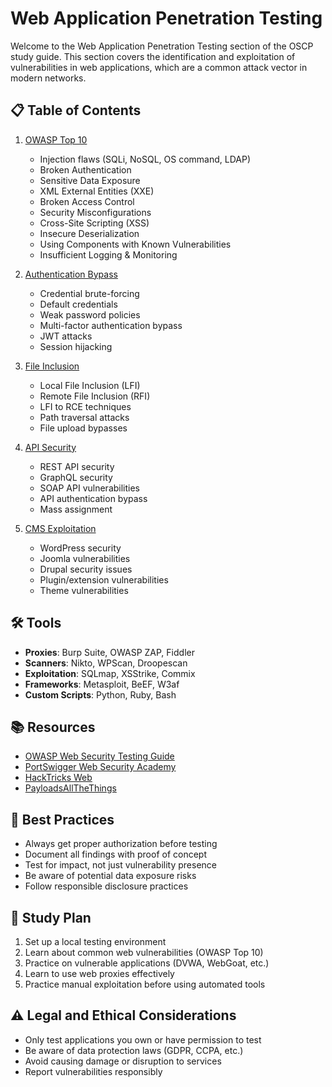 # Web Application Penetration Testing

Welcome to the Web Application Penetration Testing section of the OSCP study guide. This section covers the identification and exploitation of vulnerabilities in web applications, which are a common attack vector in modern networks.

## 📋 Table of Contents

1. [OWASP Top 10](01-OWASP-Top-10/README.md)
   - Injection flaws (SQLi, NoSQL, OS command, LDAP)
   - Broken Authentication
   - Sensitive Data Exposure
   - XML External Entities (XXE)
   - Broken Access Control
   - Security Misconfigurations
   - Cross-Site Scripting (XSS)
   - Insecure Deserialization
   - Using Components with Known Vulnerabilities
   - Insufficient Logging & Monitoring

2. [Authentication Bypass](02-Authentication-Bypass/README.md)
   - Credential brute-forcing
   - Default credentials
   - Weak password policies
   - Multi-factor authentication bypass
   - JWT attacks
   - Session hijacking

3. [File Inclusion](03-File-Inclusion/README.md)
   - Local File Inclusion (LFI)
   - Remote File Inclusion (RFI)
   - LFI to RCE techniques
   - Path traversal attacks
   - File upload bypasses

4. [API Security](04-API-Security/README.md)
   - REST API security
   - GraphQL security
   - SOAP API vulnerabilities
   - API authentication bypass
   - Mass assignment

5. [CMS Exploitation](05-CMS-Exploitation/README.md)
   - WordPress security
   - Joomla vulnerabilities
   - Drupal security issues
   - Plugin/extension vulnerabilities
   - Theme vulnerabilities

## 🛠 Tools

- **Proxies**: Burp Suite, OWASP ZAP, Fiddler
- **Scanners**: Nikto, WPScan, Droopescan
- **Exploitation**: SQLmap, XSStrike, Commix
- **Frameworks**: Metasploit, BeEF, W3af
- **Custom Scripts**: Python, Ruby, Bash

## 📚 Resources

- [OWASP Web Security Testing Guide](https://owasp.org/www-project-web-security-testing-guide/)
- [PortSwigger Web Security Academy](https://portswigger.net/web-security)
- [HackTricks Web](https://book.hacktricks.xyz/pentesting-web/)
- [PayloadsAllTheThings](https://github.com/swisskyrepo/PayloadsAllTheThings)

## 📝 Best Practices

- Always get proper authorization before testing
- Document all findings with proof of concept
- Test for impact, not just vulnerability presence
- Be aware of potential data exposure risks
- Follow responsible disclosure practices

## 📅 Study Plan

1. Set up a local testing environment
2. Learn about common web vulnerabilities (OWASP Top 10)
3. Practice on vulnerable applications (DVWA, WebGoat, etc.)
4. Learn to use web proxies effectively
5. Practice manual exploitation before using automated tools

## ⚠️ Legal and Ethical Considerations

- Only test applications you own or have permission to test
- Be aware of data protection laws (GDPR, CCPA, etc.)
- Avoid causing damage or disruption to services
- Report vulnerabilities responsibly
